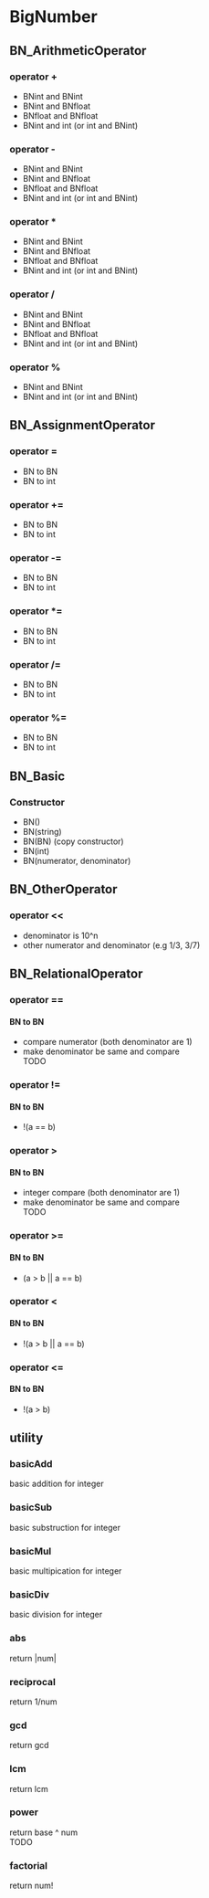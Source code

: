 # BigNumber
## BN_ArithmeticOperator
### operator +
- BNint and BNint
- BNint and BNfloat
- BNfloat and BNfloat
- BNint and int (or int and BNint)

### operator -
- BNint and BNint
- BNint and BNfloat
- BNfloat and BNfloat
- BNint and int (or int and BNint)

### operator *
- BNint and BNint
- BNint and BNfloat
- BNfloat and BNfloat
- BNint and int (or int and BNint)

### operator /
- BNint and BNint
- BNint and BNfloat
- BNfloat and BNfloat
- BNint and int (or int and BNint)

### operator %
- BNint and BNint
- BNint and int (or int and BNint)


## BN_AssignmentOperator
### operator =
- BN to BN
- BN to int
### operator +=
- BN to BN
- BN to int
### operator -=
- BN to BN
- BN to int
### operator *=
- BN to BN
- BN to int
### operator /=
- BN to BN
- BN to int
### operator %=
- BN to BN
- BN to int


## BN_Basic
### Constructor
- BN()
- BN(string)
- BN(BN) (copy constructor)
- BN(int)
- BN(numerator, denominator)


## BN_OtherOperator
### operator <<
- denominator is 10^n
- other numerator and denominator (e.g 1/3, 3/7)


## BN_RelationalOperator
### operator ==
#### BN to BN
- compare numerator (both denominator are 1) 
- make denominator be same and compare  
TODO

### operator !=
#### BN to BN
- !(a == b)

### operator >
#### BN to BN
- integer compare (both denominator are 1)
- make denominator be same and compare  
TODO

### operator >=
#### BN to BN
- (a > b || a == b)

### operator <
#### BN to BN
- !(a > b || a == b)

### operator <=
#### BN to BN
- !(a > b)


## utility
### basicAdd
basic addition for integer
### basicSub
basic substruction for integer
### basicMul
basic multipication for integer
### basicDiv
basic division for integer

### abs
return |num|
### reciprocal
return 1/num
### gcd
return gcd
### lcm
return lcm
### power
return base ^ num  
TODO
### factorial
return num!
